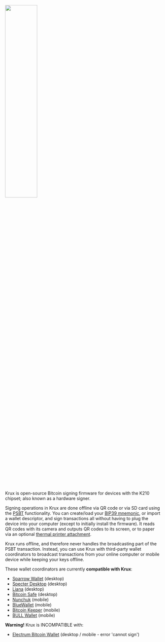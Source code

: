 <img src="../img/krux-devices.jpg" style="width: 40%; min-width: 260px;" class="align-right">

Krux is open-source Bitcoin signing firmware for devices with the K210 chipset; also known as a hardware signer. 

Signing operations in Krux are done offline via QR code or via SD card using the [PSBT](https://bitcoinops.org/en/topics/psbt/) functionality. You can create/load your [BIP39 mnemonic](https://github.com/bitcoin/bips/blob/master/bip-0039.mediawiki), or import a wallet descriptor, and sign transactions all without having to plug the device into your computer (except to initially install the firmware). It reads QR codes with its camera and outputs QR codes to its screen, or to paper via an optional [thermal printer attachment](../getting-started/features/printing/printing.md). 

Krux runs offline, and therefore never handles the broadcasting part of the PSBT transaction. Instead, you can use Krux with third-party wallet coordinators to broadcast transactions from your online computer or mobile device while keeping your keys offline.

These wallet coordinators are currently **compatible with Krux**:

- [Sparrow Wallet](https://www.sparrowwallet.com/) (desktop)
- [Specter Desktop](https://specter.solutions/) (desktop)
- [Liana](https://wizardsardine.com/liana/) (desktop)
- [Bitcoin Safe](https://bitcoin-safe.org/) (desktop)
- [Nunchuk](https://nunchuk.io/) (mobile)
- [BlueWallet](https://bluewallet.io/) (mobile)
- [Bitcoin Keeper](https://bitcoinkeeper.app/) (mobile)
- [BULL Wallet](https://wallet.bullbitcoin.com) (mobile)

**Warning!** Krux is INCOMPATIBLE with:

- [Electrum Bitcoin Wallet](https://electrum.org/) (desktop / mobile - error 'cannot sign') 

<div style="clear: both"></div>